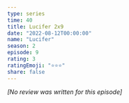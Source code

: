 ```yaml
---
type: series
time: 40
title: Lucifer 2x9
date: "2022-08-12T00:00:00"
name: "Lucifer"
season: 2
episode: 9
rating: 3
ratingEmoji: "⭐️⭐️⭐️"
share: false
---
```


_[No review was written for this episode]_
